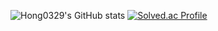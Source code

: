 ![Hong0329's GitHub stats](https://github-readme-stats.vercel.app/api?username=Hong0329&show_icons=true&theme=dark)
[![Solved.ac Profile](http://mazassumnida.wtf/api/generate_badge?boj=rhkgkrwkhj)](https://solved.ac/rhkgkrwkhj)

<!--
**Hong0329/Hong0329** is a ✨ _special_ ✨ repository because its `README.md` (this file) appears on your GitHub profile.

Here are some ideas to get you started:

- 🔭 I’m currently working on ...
- 🌱 I’m currently learning ...
- 👯 I’m looking to collaborate on ...
- 🤔 I’m looking for help with ...
- 💬 Ask me about ...
- 📫 How to reach me: ...
- 😄 Pronouns: ...
- ⚡ Fun fact: ...
-->
